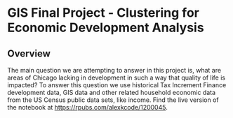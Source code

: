 # GIS Final Project - Clustering for Economic Development Analysis

## Overview

The main question we are attempting to answer in this project is, what are areas of Chicago lacking in development in such a way that quality of life is impacted? To answer this question we use historical Tax Increment Finance development data, GIS data and other related household economic data from the US Census public data sets, like income. Find the live version of the notebook at https://rpubs.com/alexkcode/1200045. 
